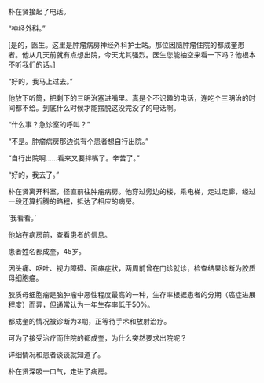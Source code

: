 朴在贤接起了电话。

“神经外科。”

[是的，医生。这里是肿瘤病房神经外科护士站。那位因脑肿瘤住院的都成奎患者。他从几天前就有点想出院，今天尤其强烈。医生您能抽空来看一下吗？他根本不听我们的话。]

“好的，我马上过去。”

他放下听筒，把剩下的三明治塞进嘴里。真是个不识趣的电话，连吃个三明治的时间都不给。到底什么时候才能摆脱这没完没了的电话啊。

“什么事？急诊室的呼叫？”

“不是。肿瘤病房那边说有个患者想自行出院。”

“自行出院啊……看来又要拌嘴了。辛苦了。”

“好的，我去了。”

朴在贤离开科室，径直前往肿瘤病房。他穿过旁边的楼，乘电梯，走过走廊，经过一段还算折腾的路程，抵达了相应的病房。

‘我看看。’

他站在病房前，查看患者的信息。

患者姓名都成奎，45岁。

因头痛、呕吐、视力障碍、面瘫症状，两周前曾在门诊就诊，检查结果诊断为胶质母细胞瘤。

胶质母细胞瘤是脑肿瘤中恶性程度最高的一种，生存率根据患者的分期（癌症进展程度）而异，但通常认为一年生存率低于50%。

都成奎的情况被诊断为3期，正等待手术和放射治疗。

可为了接受治疗而住院的都成奎，为什么突然要求出院呢？

详细情况和患者谈谈就知道了。

朴在贤深吸一口气，走进了病房。